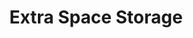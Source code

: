 ---
title: "Extra Space Storage"
url: /chicago/extra-space-storage-north-paulina-street/
shop: storage rental
---